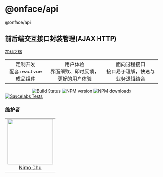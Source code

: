 # @onface/api

<!--MR-D{tpl: 'home'}-->

<!-- MARKRUN-HTML
<style>h1 {display:none;}</style>
-->

<div class="face-one-intro">
    <div class="face-one-intro-title">@onface/api</div>
    <h2 class="face-one-intro-desc">
        前后端交互接口封装管理(AJAX HTTP)
    </h2>
    <!-- MARKRUN-HTML
        <div class="face-one-readmedemo">
            <div class="face-one-readmedemo-node">
                <div id="simple-demo" class="face-one-readmedemo-node-render"></div>
            </div>
        </div>
        <script data-markrun-lastrun="true">
        ;(function(){
            var  date = new Date().getFullYear() + '-' + new Date().getMonth() + '-' + new Date().getDate()
            document.write('<scri' + 'pt src="./doc/simple.demo.js?v="' + date + '" ></sc' + 'ript>')
        }())
        </script>
    -->
    <div class="face-one-intro-tool">
        <a href="https://onface.github.io/@onface/api" class="face-one-intro-btn face-one-intro-btn--primary mr-online-hide" >在线文档</a>
        <!-- MARKRUN-HTML
            <a href="./doc/intro.md" class="face-one-intro-btn face-one-intro-btn--primary">指引</a>
            <a href="http://github.com/onface/@onface/api" class="face-one-intro-btn">GITHUB</a>
        -->
    </div>
</div>
<div class="face-one-feature">
    <table style="width:100%;" data-comments="In order to github typesetting so use the table tag" >
        <tr>
            <td align="center" >
                <div class="face-one-feature-item">
                    <img src="https://onface.live/design/media/seo/cogwheel.svg" alt="" class="face-one-feature-item-photo">
                    <br />
                        <div class="face-one-feature-item-label">定制开发</div>
                        <div class="face-one-feature-item-desc">配套 react vue 成品组件</div>
                </div>
            </td>
            <td align="center" >
                <div class="face-one-feature-item">
                    <img src="https://onface.live/design/media/seo/browser.svg" alt="" class="face-one-feature-item-photo">
                    <br />
                    <div class="face-one-feature-item-label">用户体验</div>
                    <div class="face-one-feature-item-desc">界面细致、即时反馈，更好的用户体验</div>
                </div>
            </td>
            <td align="center" >
                <div class="face-one-feature-item">
                    <img src="https://onface.live/design/media/seo/share.svg" alt="" class="face-one-feature-item-photo">
                    <br />
                        <div class="face-one-feature-item-label">面向过程接口</div>
                        <div class="face-one-feature-item-desc">接口易于理解，快速与业务逻辑结合</div>
                </div>
            </td>
        </tr>
    </table>
</div>


<div style="text-align:center;" >
    <a href="https://travis-ci.org/onface/@onface/api" style="text-decoration: none;" >
        <img alt="Build Status" src="https://api.travis-ci.org/onface/@onface/api.svg?branch=master" />
    </a>
    <a href="https://npmjs.org/package/@onface/api"  style="text-decoration: none;" >
        <img alt="NPM version" src="https://img.shields.io/npm/v/@onface/api.svg?style=flat" />
    </a>
    <a href="https://npmjs.org/package/@onface/api"  style="text-decoration: none;" >
        <img alt="NPM downloads" src="https://img.shields.io/npm/dm/@onface/api.svg?style=flat" />
    </a>
</div>


<a href="https://saucelabs.com/u/onface-@onface/api" >
    <img alt="Saucelabs Tests" style="display:block;margin-left:auto;margin-right:auto;" src="https://saucelabs.com/browser-matrix/onface-@onface/api.svg" >
</a>


<h3 class="face-one-feature-title">
    维护者
</h3>
<div class="face-one-feature face-one-feature--creator">
    <table style="width:100%;" data-comments="In order to github typesetting so use the table tag" >
        <tr>
            <td align="center" >
                <a class="face-one-feature-item" href="https://github.com/nimojs">
                    <img src="https://github.com/nimojs.png" width="150 height="150" alt="" class="face-one-feature-item-avatar">
                    <br />
                    <div class="face-one-feature-item-label">Nimo Chu</div>
                </a>
            </td>
        </tr>
    </table>
</div>
